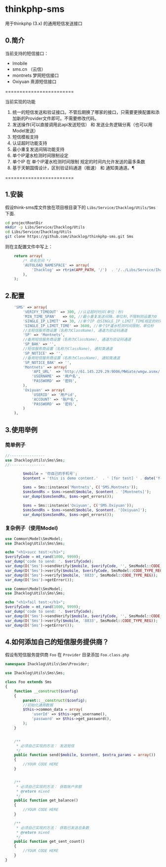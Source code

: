 # thinkphp-sms
用于thinkphp (3.x) 的通用短信发送接口

## 0.简介
当前支持的短信接口：
* lmobile
* sms.cn （云信）
* montnets 梦网短信接口
* Oxiyuan 熹源短信接口

========================

当前实现的功能

1. 统一的短信发送和验证接口。不管后期换了哪家的接口，只需要更换配置和添加新的Provider文件即可。不需要修改代码。
2. 发送操作(可以直接调用此api发送短信） 和 发送业务逻辑分离（也可以用Model发送）
3. 短信模板支持
4. 认证超时功能支持
5. 最小重复发送间隔功能支持
6. 单个IP灌水检测时间限制设定
7. 单个IP 在 单个IP灌水检测时间限制 规定的时间内允许发送的最多条数
8. 基于天朝国情设计，区别验证码通道（极速） 和 通知类通道。¶

========================

## 1.安装
假设think-sms库文件放在项目根目录下的
`Libs/Service/Ihacklog/Utils/Sms` 下面.

```bash
cd projectRootDir
mkdir -p Libs/Service/Ihacklog/Utils
cd Libs/Service/Ihacklog/Utils
git clone https://github.com/ihacklog/thinkphp-sms.git Sms
```

则在主配置文件中写上：
```php
    return array(
        /* 命名空间 */
        'AUTOLOAD_NAMESPACE' => array(
            'Ihacklog' => rtrim(APP_PATH, '/')  . '/../Libs/Service/Ihacklog',
        ),
    );
```

## 2.配置
```php
    'SMS' => array(
        'VERIFY_TIMEOUT' => 300, //认证超时时间(单位：秒)
        'MIN_TIME_SPAN'   => 60, //最小重复发送间隔，单位秒,不限制则设置为0
        'SINGLE_IP_LIMIT' => 30, //单个IP 在SINGLE_IP_LIMIT_TIME规定的时间内允许发送的最多条数,不限制则设置为0
        'SINGLE_IP_LIMIT_TIME' => 3600, //单个IP灌水检测时间限制，单位秒
        //主短信服务商设置（名称为ClassName), 通道为验证码通道
        'SP' => 'Montnets',
        //备用短信服务商设置（名称为ClassName), 通道为验证码通道
        'SP_BAK' => '',
        //短信服务商设置（名称为ClassName), 通知类通道
        'SP_NOTICE' => '',
        //备用短信服务商设置（名称为ClassName), 通知类通道
        'SP_NOTICE_BAK' => '',
        'Montnets' => array(
            'API_URL'  => 'http://61.145.229.29:9006/MWGate/wmgw.asmx/',
            'USERNAME' => '用户名',
            'PASSWORD' => '密码',
        ),
        'Oxiyuan' => array(
            'USERID' => '用户id',
            'ACCOUNT' => '账户名',
            'PASSWORD' => '密码',
        )
    ),
```

## 3.使用举例

### 简单例子
```php
//----------------
use Ihacklog\Utils\Sms\Sms;
//----------------

        $mobile = '你自己的手机号';
        $content = 'this is demo content.'  . ' [for test] ' . date('Y-m-d H:i:s');

        $sms = Sms::instance('Montnets', C('SMS.Montnets'));
        $smsSendRs = $sms->send($mobile, $content . '[Montnets]');
        var_dump($smsSendRs, $sms->get_errors());

        $sms = Sms::instance('Oxiyuan', C('SMS.Oxiyuan'));
        $smsSendRs = $sms->send($mobile, $content. '[Oxiyuan]');
        var_dump($smsSendRs, $sms->get_errors());
```


### 复杂例子（使用Model)
```php
use Common\Model\SmsModel;
use Ihacklog\Utils\Sms\Sms;

echo "<h1>succ test:</h1>";
$verifyCode = mt_rand(1000, 9999);
var_dump('code to send: '. $verifyCode);
var_dump(D('Sms')->sendVerify($mobile, $verifyCode, '', SmsModel::CODE_TYPE_REG, 'web'));
var_dump(D('Sms')->verify($mobile, $verifyCode, SmsModel::CODE_TYPE_REG));
var_dump(D('Sms')->verify($mobile, '8833', SmsModel::CODE_TYPE_REG));
var_dump(D('Sms')->getError());
```

```php
use Common\Model\SmsModel;
use Ihacklog\Utils\Sms\Sms;

echo "<h1>fail test:</h1>";
$verifyCode = mt_rand(1000, 9999);
var_dump('code to send: '. $verifyCode);
var_dump(D('Sms')->sendVerify($mobile, $verifyCode, '', SmsModel::CODE_TYPE_REG, 'web'));
var_dump(D('Sms')->verify($mobile, '8833', SmsModel::CODE_TYPE_REG));
var_dump(D('Sms')->getError());
```

## 4.如何添加自己的短信服务提供商？
假设有短信服务提供商 `Foo`
在 `Provider` 目录添加 `Foo.class.php`
```php
namespace Ihacklog\Utils\Sms\Provider;

use Ihacklog\Utils\Sms\Sms;

class Foo extends Sms
{
    function __construct($config)
    {
        parent::__construct($config);
        //初始化通用数据
        $this->common_data = array(
            'userId' => $this->get_username(),
            'password' => $this->get_password(),
        );
    }


    /**
     * 必须自己实现的方法： 发送短信
     */
    public function send($mobile, $content, $extra_params = array())
    {
        //YOUR CODE HERE
    }


    /**
     * 必须自己实现的方法： 获取账户余额
     * @return mixed
     */
    public function get_balance()
    {
        //YOUR CODE HERE
    }

    /**
     * 必须自己实现的方法： 获取已发送总条数
     * @return mixed
     */
    public function get_sent_count()
    {
        //YOUR CODE HERE
    }
}
```
